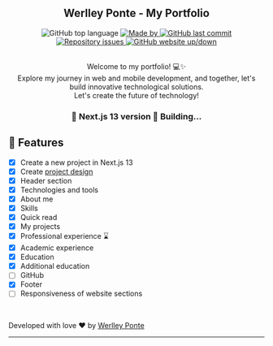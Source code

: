 <h2 align="center">Werlley Ponte - My Portfolio</h2>

<div align="center">
  <img alt="GitHub top language" src="https://img.shields.io/github/languages/top/werlleyg/werlleyg-portfolio?color=9747FF">

  <a href="https://www.linkedin.com/in/werlleyg/" target="_blank" rel="noopener noreferrer">
    <img alt="Made by" src="https://img.shields.io/badge/developed%20by-Werlley Ponte-9747FF">
  </a>
  
  <a href="https://github.com/werlleyh/werlleyg-portfolio/commits/main">
    <img alt="GitHub last commit" src="https://img.shields.io/github/last-commit/werlleyg/werlleyg-portfolio?color=9747FF">
  </a>

  <a href="https://github.com/werlleyg/werlleyg-portfolio/issues">
    <img alt="Repository issues" src="https://img.shields.io/github/issues/werlleyg/werlleyg-portfolio?color=9747FF">
  </a>

  <a href="https://werlleyponte.dev.br">
    <img alt="GitHub website up/down" src="https://img.shields.io/website-up-down-green-red/https/werlleyponte.dev.br.svg">
  </a>
</div>
<br/>
<p align="center">
  Welcome to my portfolio! 💻✨<br/>
  Explore my journey in web and mobile development, and together, let's build innovative technological solutions.<br/>
  Let's create the future of technology!  
</p>

<h3 align="center">🚧 Next.js 13 version 🚀 Building... </h3>

## :space_invader: Features

- [x] Create a new project in Next.js 13
- [x] Create [project design](https://www.figma.com/proto/LGc0OJcbH9csxwqYMUtvJY/my-portfolio?type=design&node-id=1-2&t=j2S8C5rYAQLEcstk-1&scaling=min-zoom&page-id=0%3A1&starting-point-node-id=1%3A2&mode=design)
- [x] Header section
- [x] Technologies and tools
- [x] About me
- [x] Skills
- [x] Quick read
- [x] My projects
- [x] Professional experience :hourglass:
- [x] Academic experience
- [x] Education
- [x] Additional education
- [ ] GitHub
- [x] Footer
- [ ] Responsiveness of website sections

<br/>

Developed with love ❤️ by [Werlley Ponte](https://linkedin.com/in/werlleyg)

---
